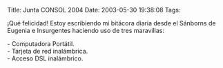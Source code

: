 Title: Junta CONSOL 2004
Date: 2003-05-30 19:38:08
Tags: 

<p>¡Qué felicidad! Estoy escribiendo mi bitácora diaria desde el Sánborns de Eugenia e Insurgentes haciendo uso de tres maravillas:</p>

<p>- Computadora Portátil.<br/>
- Tarjeta de red inalámbrica.<br/>
- Acceso DSL inalámbrico.</p>
